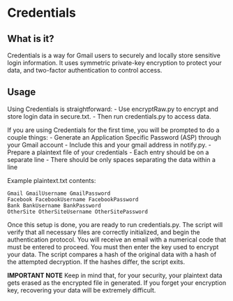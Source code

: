 # Credentials

## What is it?
Credentials is a way for Gmail users to securely and locally store sensitive
login information. It uses symmetric private-key encryption to protect your
data, and two-factor authentication to control access.

## Usage
Using Credentials is straightforward:
	- Use encryptRaw.py to encrypt and store login data in secure.txt.
	- Then run credentials.py to access data.

If you are using Credentials for the first time, you will be prompted to do a
couple things:
	- Generate an Application Specific Password (ASP) through your Gmail account
		- Include this and your gmail address in notify.py.
	- Prepare a plaintext file of your credentials
		- Each entry should be on a separate line
		- There should be only spaces separating the data within a line

Example plaintext.txt contents:

	Gmail GmailUsername GmailPassword
	Facebook FacebookUsername FacebookPassword
	Bank BankUsername BankPassword
	OtherSite OtherSiteUsername OtherSitePassword

Once this setup is done, you are ready to run credentials.py. The script
will verify that all necessary files are correctly initialized, and begin the
authentication protocol. You will receive an email with a numerical code that
must be entered to proceed.
	You must then enter the key used to encrypt your data. The script compares a
hash of the original data with a hash of the attempted decryption. If the hashes
differ, the script exits.
	
****IMPORTANT NOTE****
	Keep in mind that, for your security, your plaintext data gets erased as
the encrypted file in generated. If you forget your encryption key, recovering
your data will be extremely difficult.
